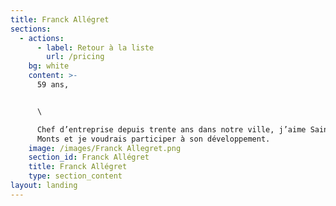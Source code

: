 ```yaml
---
title: Franck Allégret
sections:
  - actions:
      - label: Retour à la liste
        url: /pricing
    bg: white
    content: >-
      59 ans,


      \

      Chef d’entreprise depuis trente ans dans notre ville, j’aime Saint Jean de
      Monts et je voudrais participer à son développement.
    image: /images/Franck Allegret.png
    section_id: Franck Allégret
    title: Franck Allégret
    type: section_content
layout: landing
---
```


